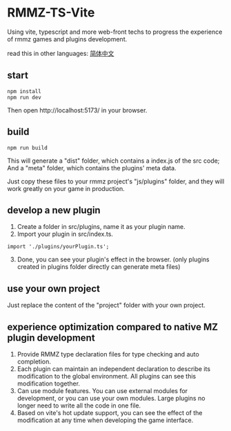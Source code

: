 # RMMZ-TS-Vite
Using vite, typescript and more web-front techs to progress the experience of rmmz games and plugins development.

read this in other languages: [简体中文](README_ch.md)

## start
```
npm install
npm run dev
```
Then open http://localhost:5173/ in your browser.

## build
```
npm run build
```
This will generate a "dist" folder, which contains a index.js of the src code;
And a "meta" folder, which contains the plugins' meta data.

Just copy these files to your rmmz project's "js/plugins" folder, and they will work greatly on your game in production.

## develop a new plugin
1. Create a folder in src/plugins, name it as your plugin name.
2. Import your plugin in src/index.ts.
``` 
import './plugins/yourPlugin.ts';
```
3. Done, you can see your plugin's effect in the browser.
(only plugins created in plugins folder directly can generate meta files)

## use your own project
Just replace the content of the "project" folder with your own project.

## experience optimization compared to native MZ plugin development

1. Provide RMMZ type declaration files for type checking and auto completion.
2. Each plugin can maintain an independent declaration to describe its modification to the global environment. All plugins can see this modification together.
3. Can use module features. You can use external modules for development, or you can use your own modules. Large plugins no longer need to write all the code in one file.
4. Based on vite's hot update support, you can see the effect of the modification at any time when developing the game interface.


